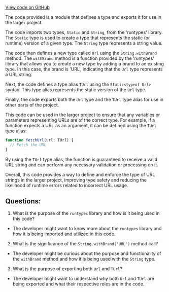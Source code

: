 [View code on GitHub](https://github.com/igorkamyshev/farfetched/apps/showcase/solid-real-world-rick-morty/src/shared/url.ts)

The code provided is a module that defines a type and exports it for use in the larger project. 

The code imports two types, `Static` and `String`, from the 'runtypes' library. The `Static` type is used to create a type that represents the static (or runtime) version of a given type. The `String` type represents a string value.

The code then defines a new type called `Url` using the `String.withBrand` method. The `withBrand` method is a function provided by the 'runtypes' library that allows you to create a new type by adding a brand to an existing type. In this case, the brand is 'URL', indicating that the `Url` type represents a URL string.

Next, the code defines a type alias `TUrl` using the `Static<typeof Url>` syntax. This type alias represents the static version of the `Url` type.

Finally, the code exports both the `Url` type and the `TUrl` type alias for use in other parts of the project.

This code can be used in the larger project to ensure that any variables or parameters representing URLs are of the correct type. For example, if a function expects a URL as an argument, it can be defined using the `TUrl` type alias:

```typescript
function fetchUrl(url: TUrl) {
  // Fetch the URL
}
```

By using the `TUrl` type alias, the function is guaranteed to receive a valid URL string and can perform any necessary validation or processing on it.

Overall, this code provides a way to define and enforce the type of URL strings in the larger project, improving type safety and reducing the likelihood of runtime errors related to incorrect URL usage.
## Questions: 
 1. What is the purpose of the `runtypes` library and how is it being used in this code?
- The developer might want to know more about the `runtypes` library and how it is being imported and utilized in this code.

2. What is the significance of the `String.withBrand('URL')` method call?
- The developer might be curious about the purpose and functionality of the `withBrand` method and how it is being used with the `String` type.

3. What is the purpose of exporting both `Url` and `TUrl`?
- The developer might want to understand why both `Url` and `TUrl` are being exported and what their respective roles are in the code.